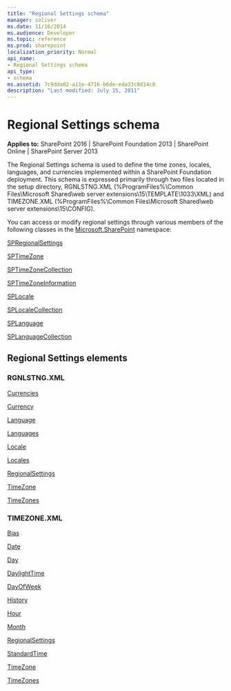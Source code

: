 ```yaml
---
title: "Regional Settings schema"
manager: soliver
ms.date: 11/16/2014
ms.audience: Developer
ms.topic: reference
ms.prod: sharepoint
localization_priority: Normal
api_name:
- Regional Settings schema
api_type:
- schema
ms.assetid: 7c9dda02-a11e-4716-b6de-eda33c8d14c8
description: "Last modified: July 15, 2011"
---
```


# Regional Settings schema

**Applies to:** SharePoint 2016 | SharePoint Foundation 2013 | SharePoint Online | SharePoint Server 2013
  
The Regional Settings schema is used to define the time zones, locales, languages, and currencies implemented within a SharePoint Foundation deployment. This schema is expressed primarily through two files located in the setup directory, RGNLSTNG.XML (%ProgramFiles%\Common Files\Microsoft Shared\web server extensions\15\TEMPLATE\1033\XML) and TIMEZONE.XML (%ProgramFiles%\Common Files\Microsoft Shared\web server extensions\15\CONFIG).
  
You can access or modify regional settings through various members of the following classes in the [Microsoft.SharePoint](https://msdn.microsoft.com/library/Microsoft.SharePoint.aspx) namespace: 
  
[SPRegionalSettings](https://msdn.microsoft.com/library/Microsoft.SharePoint.SPRegionalSettings.aspx)
  
[SPTimeZone](https://msdn.microsoft.com/library/Microsoft.SharePoint.SPTimeZone.aspx)
  
[SPTimeZoneCollection](https://msdn.microsoft.com/library/Microsoft.SharePoint.SPTimeZoneCollection.aspx)
  
[SPTimeZoneInformation](https://msdn.microsoft.com/library/Microsoft.SharePoint.SPTimeZoneInformation.aspx)
  
[SPLocale](https://msdn.microsoft.com/library/Microsoft.SharePoint.SPLocale.aspx)
  
[SPLocaleCollection](https://msdn.microsoft.com/library/Microsoft.SharePoint.SPLocaleCollection.aspx)
  
[SPLanguage](https://msdn.microsoft.com/library/Microsoft.SharePoint.SPLanguage.aspx)
  
[SPLanguageCollection](https://msdn.microsoft.com/library/Microsoft.SharePoint.SPLanguageCollection.aspx)
  
## Regional Settings elements

### RGNLSTNG.XML

[Currencies](currencies-element-regional-settings.md)

[Currency](currency-element-regional-settings.md)

[Language](language-element-regional-settings.md)

[Languages](languages-element-regional-settings.md)

[Locale](locale-element-regional-settings.md)

[Locales](locales-element-regional-settings.md)

[RegionalSettings](regionalsettings-element-regional-settings.md)

[TimeZone](timezone-element-regional-settings.md)

[TimeZones](timezones-element-regional-settings.md)

  
### TIMEZONE.XML

[Bias](bias-element-regional-settings.md)

[Date](date-element-regional-settings.md)

[Day](day-element-regional-settings.md)

[DaylightTime](daylighttime-element-regional-settings.md)

[DayOfWeek](dayofweek-element-regional-settings.md)

[History](history-element-regional-settings.md)

[Hour](hour-element-regional-settings.md)

[Month](month-element-regional-settings.md)

[RegionalSettings](regionalsettings-element-regional-settings.md)

[StandardTime](standardtime-element-regional-settings.md)

[TimeZone](timezone-element-regional-settings.md)

[TimeZones](timezones-element-regional-settings.md)

